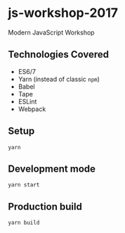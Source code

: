 # js-workshop-2017
Modern JavaScript Workshop 

## Technologies Covered

- ES6/7
- Yarn (instead of classic `npm`)
- Babel
- Tape
- ESLint
- Webpack

## Setup

`yarn`

## Development mode

`yarn start`

## Production build

`yarn build`
